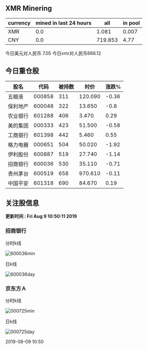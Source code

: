 ## XMR Minering

|currency|mined in last 24 hours|all|in pool|
|---|---|---|---|
|XMR|0.0|1.081|0.007|
|CNY|0.0|719.853|4.77|

今日美元对人民币 7.05	今日xmr对人民币666.12


## 今日重仓股 

|股名|代码|被持数|时价|涨跌%|
|---|---|---|---|---|
|五粮液|000858|311|120.090|-0.36|
|保利地产|600048|322|13.650|-0.8|
|农业银行|601288|406|3.470|0.29|
|美的集团|000333|423|51.500|-0.58|
|工商银行|601398|442|5.460|0.55|
|格力电器|000651|504|50.020|-1.92|
|伊利股份|600887|519|27.740|-1.14|
|招商银行|600036|530|35.110|-0.71|
|贵州茅台|600519|658|970.610|-0.11|
|中国平安|601318|690|84.670|0.19|

## 关注股信息
**更新时间 : Fri Aug  9 10:50:11 2019**
### 招商银行 
分时k线

![600036min](http://image.sinajs.cn/newchart/min/n/sh600036.gif)

日k线

![600036day](http://image.sinajs.cn/newchart/daily/n/sh600036.gif)

### 京东方Ａ 
分时k线

![000725min](http://image.sinajs.cn/newchart/min/n/sz000725.gif)

日k线

![000725day](http://image.sinajs.cn/newchart/daily/n/sz000725.gif)

2019-08-09 10:50